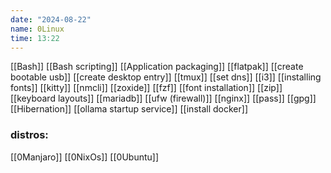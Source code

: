 ```yaml
---
date: "2024-08-22"
name: 0Linux
time: 13:22
---
```


[[Bash]]
[[Bash scripting]]
[[Application packaging]]
[[flatpak]]
[[create bootable usb]]
[[create desktop entry]]
[[tmux]]
[[set dns]]
[[i3]]
[[installing fonts]]
[[kitty]]
[[nmcli]]
[[zoxide]]
[[fzf]]
[[font installation]]
[[zip]]
[[keyboard layouts]]
[[mariadb]]
[[ufw (firewall)]]
[[nginx]]
[[pass]]
[[gpg]]
[[Hibernation]]
[[ollama startup service]]
[[install docker]]

### distros:
[[0Manjaro]]
[[0NixOs]]
[[0Ubuntu]]
